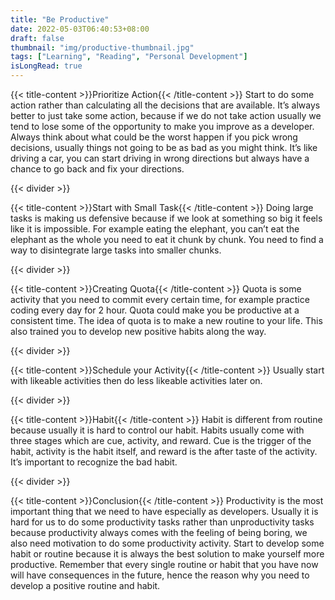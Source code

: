 ```yaml
---
title: "Be Productive"
date: 2022-05-03T06:40:53+08:00
draft: false
thumbnail: "img/productive-thumbnail.jpg"
tags: ["Learning", "Reading", "Personal Development"]
isLongRead: true
---
```

{{< title-content >}}Prioritize Action{{< /title-content >}}
Start to do some action rather than calculating all the decisions that are available.
It’s always better to just take some action, because if we do not take action usually we tend to lose some of the opportunity to make you improve as a developer.
Always think about what could be the worst happen if you pick wrong decisions, usually things not going to be as bad as you might think.
It’s like driving a car, you can start driving in wrong directions but always have a chance to go back and fix your directions.

{{< divider >}}

{{< title-content >}}Start with Small Task{{< /title-content >}}
Doing large tasks is making us defensive because if we look at something so big it feels like it is impossible. For example eating the elephant, you can’t eat the elephant as the whole you need to eat it chunk by chunk.
You need to find a way to disintegrate large tasks into smaller chunks.

{{< divider >}}

{{< title-content >}}Creating Quota{{< /title-content >}}
Quota is some activity that you need to commit every certain time, for example practice coding every day for 2 hour.
Quota could make you be productive at a consistent time.
The idea of quota is to make a new routine to your life.
This also trained you to develop new positive habits along the way.

{{< divider >}}

{{< title-content >}}Schedule your Activity{{< /title-content >}}
Usually start with likeable activities then do less likeable activities later on.

{{< divider >}}

{{< title-content >}}Habit{{< /title-content >}}
Habit is different from routine because usually it is hard to control our habit.
Habits usually come with three stages which are cue, activity, and reward. Cue is the trigger of the habit, activity is the habit itself, and reward is the after taste of the activity.
It’s important to recognize the bad habit.

{{< divider >}}

{{< title-content >}}Conclusion{{< /title-content >}}
Productivity is the most important thing that we need to have especially as developers. Usually it is hard for us to do some productivity tasks rather than unproductivity tasks because productivity always comes with the feeling of being boring, we also need motivation to do some productivity activity. Start to develop some habit or routine because it is always the best solution to make yourself more productive. Remember that every single routine or habit that you have now will have consequences in the future, hence the reason why you need to develop a positive routine and habit.
